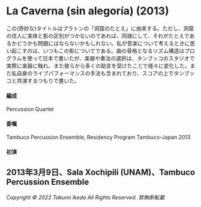 # La Caverna (sin alegoría) (2013)

この(奇妙な)タイトルはプラトンの「洞窟のたとえ」に由来する。ただし、洞窟の住人に実体と影の区別がつかないのであれば、同様にして、それがたとえであるかどうかも問題にはならないかもしれない。私が音楽について考えるときに思い起こすのは、いつもこの影についてである。曲の骨格となるリズム構造はプログラムを使って日本で書いたが、楽器や奏法の選択は、タンブッコのスタジオで実際に楽器に触れ、また彼らから多くの助言を受けたことで様々に変化した。また私自身のライブパフォーマンスの手法も含まれており、スコアの上でタンブッコと共演するつもりで書いた。

#### 編成
Percussion Quartet
#### 委嘱
Tambuco Percussion Ensemble, Residency Program Tambuco-Japan 2013
#### 初演
2013年3月9日、Sala Xochipili (UNAM)、Tambuco Percussion Ensemble
---
*Copyright © 2022 Takumi Ikeda All Rights Reserved. 禁無断転載*